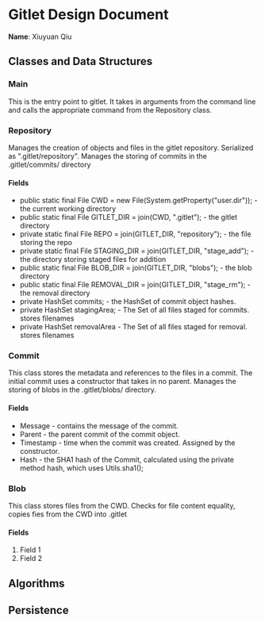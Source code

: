 # Gitlet Design Document

**Name**: Xiuyuan Qiu

## Classes and Data Structures

### Main
This is the entry point to gitlet. It takes in arguments from the command line 
and calls the appropriate command from the Repository class.

### Repository
Manages the creation of objects and files in the gitlet repository. Serialized as ".gitlet/repository". Manages the
storing of commits in the .gitlet/commits/ directory
#### Fields
* public static final File CWD = new File(System.getProperty("user.dir")); - the current working directory
* public static final File GITLET_DIR = join(CWD, ".gitlet"); - the gitlet directory
* private static  final File REPO = join(GITLET_DIR, "repository"); - the file storing the repo
* private static final File STAGING_DIR = join(GITLET_DIR, "stage_add"); - the directory storing staged files for addition
* public static final File BLOB_DIR = join(GITLET_DIR, "blobs"); - the blob directory
* public static final File REMOVAL_DIR = join(GITLET_DIR, "stage_rm"); - the removal directory
* private HashSet commits; - the HashSet of commit object hashes.
* private HashSet stagingArea; - The Set of all files staged for commits.  stores filenames
* private HashSet removalArea - The Set of all files staged for removal. stores filenames
### Commit
This class stores the metadata and references to the files in a commit. 
The initial commit uses a constructor that takes in no parent. Manages the storing
of blobs in the .gitlet/blobs/ directory.
#### Fields
* Message - contains the message of the commit.
* Parent - the parent commit of the commit object.
* Timestamp - time when the commit was created. Assigned by the constructor.
* Hash - the SHA1 hash of the Commit, calculated using the private method hash, which uses Utils.sha1();

### Blob
This class stores files from the CWD. Checks for file content equality, copies fies from the
CWD into .gitlet
#### Fields

1. Field 1
2. Field 2


## Algorithms

## Persistence

